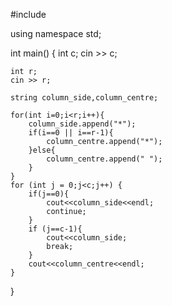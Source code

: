 #include <iostream>

using namespace std;


int main() {
    int c;
    cin >> c;

    int r;
    cin >> r;

    string column_side,column_centre;

    for(int i=0;i<r;i++){
        column_side.append("*");
        if(i==0 || i==r-1){
            column_centre.append("*");
        }else{
            column_centre.append(" ");
        }
    }
    for (int j = 0;j<c;j++) {
        if(j==0){
            cout<<column_side<<endl;
            continue;
        }
        if (j==c-1){
            cout<<column_side;
            break;
        }
        cout<<column_centre<<endl;
    }
}
